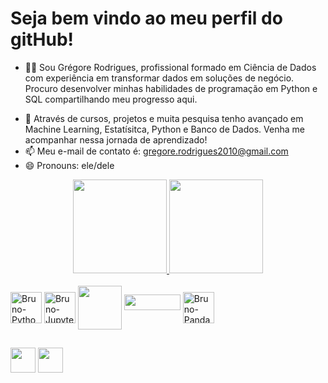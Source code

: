 # Seja bem vindo ao meu perfil do gitHub!
- 🧑🏻 Sou Grégore Rodrigues, profissional formado em Ciência de Dados com experiência em transformar dados em soluções de negócio.
Procuro desenvolver minhas habilidades de programação em Python e SQL compartilhando meu progresso aqui. <p>
- 🚀 Através de cursos, projetos e muita pesquisa tenho avançado em Machine Learning, Estatísitca, Python e Banco de Dados. Venha me acompanhar nessa jornada de aprendizado!
- 📫 Meu e-mail de contato é: gregore.rodrigues2010@gmail.com
- 😄 Pronouns: ele/dele

<div align="center">
  <a href="https://github.com/gregzr">
    <img height="150em" src="https://github-readme-stats.vercel.app/api?username=gregzr&show_icons=true&theme=dark&include_all_commits=true&count_private=true"/>
    <img height = "150em" src="https://github-readme-stats.vercel.app/api/top-langs/?username=gregzr&theme=dark"/>
  </a>
</div>
<div style="display: inline_block"><br>
  <img align="center" alt="Bruno-Python" height="50" width="50" src="https://cdn.jsdelivr.net/gh/devicons/devicon/icons/python/python-original-wordmark.svg"/>
   <img  align="center" alt="Bruno-Jupyter" height="50" width="50" src="https://cdn.jsdelivr.net/gh/devicons/devicon/icons/jupyter/jupyter-original-wordmark.svg" />
  <img  align="center" height = "70" width="70" src="https://cdn.jsdelivr.net/gh/devicons/devicon/icons/mysql/mysql-original-wordmark.svg" >
 <img align="justify" height = "25" width="90" src= "https://seaborn.pydata.org/_images/logo-wide-lightbg.svg">
  <img align="center" alt="Bruno-Pandas" height="50" width="50" src="https://cdn.jsdelivr.net/gh/devicons/devicon/icons/pandas/pandas-original-wordmark.svg"/>

##
  
</div>

###
<div>
  <div>
  <a href="mailto:gregore.rodrigues2010@gmail.com"><img height = "40em" src="https://img.shields.io/badge/-Gmail-%23333?style=for-the-badge&logo=gmail&logoColor=white" target="_blank"></a>
  <a href="https://www.linkedin.com/in/gregore-rodrigues/" target="_blank"><img height = "40em" src="https://img.shields.io/badge/-LinkedIn-%230077B5?style=for-the-badge&logo=linkedin&logoColor=white" target="_blank">
</a>
</div>

